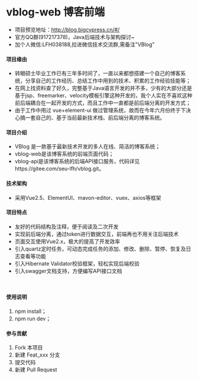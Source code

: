 # vblog-web 博客前端

- 项目预览地址：http://blog.bigcypress.cn/#/
- 官方QQ群(917217378)，Java后端技术与架构探讨~
- 加个人微信:LFH038188,拉进微信技术交流群,需备注"VBlog"

#### 项目缘由
- 转眼硕士毕业工作已有三年多时间了，一直以来都想搭建一个自己的博客系统，分享自己的工作经历、总结工作中用到的技术、积累的工作经验技能等；
- 在网上找资料查了好久，完整基于Java语言开发的并不多，少有的大部分还是基于jsp、freemarker、velocity模板引擎这种开发的，我个人实在不喜欢这种前后端耦合在一起开发的方式，而且工作中一直都是前后端分离的开发方式；
- 由于工作中用过 vue+element-ui 做过管理系统，故而在今年六月份终于下决心搞一套自己的、基于当前最新技术栈、前后端分离的博客系统。

#### 项目介绍
- VBlog 是一款基于最新技术开发的多人在线、简洁的博客系统；
- vblog-web是该博客系统的前端页面代码；
- vblog-api是该博客系统的后端API接口服务，代码详见https://gitee.com/seu-lfh/vblog.git。

#### 技术架构
- 采用Vue2.5、ElementUI、mavon-editor、vuex、axios等框架


#### 项目特点
- 友好的代码结构及注释，便于阅读及二次开发
- 实现前后端分离，通过token进行数据交互，前端再也不用关注后端技术
- 页面交互使用Vue2.x，极大的提高了开发效率
- 引入quartz定时任务，可动态完成任务的添加、修改、删除、暂停、恢复及日志查看等功能
- 引入Hibernate Validator校验框架，轻松实现后端校验
- 引入swagger文档支持，方便编写API接口文档
<br>

#### 使用说明
1. npm install；
2. npm run dev；


#### 参与贡献

1. Fork 本项目
2. 新建 Feat_xxx 分支
3. 提交代码
4. 新建 Pull Request


